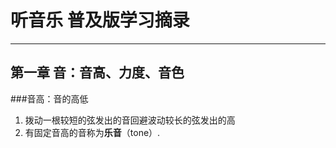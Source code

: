 # 听音乐  普及版学习摘录
---
## 第一章 音：音高、力度、音色

###音高：音的高低
1. 拨动一根较短的弦发出的音回避波动较长的弦发出的高
2. 有固定音高的音称为**乐音**（tone）.
